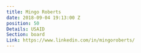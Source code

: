 ```yaml
---
title: Mingo Roberts
date: 2018-09-04 19:13:00 Z
position: 50
Details: USAID
Section: board
Link: https://www.linkedin.com/in/mingoroberts/
---
```


